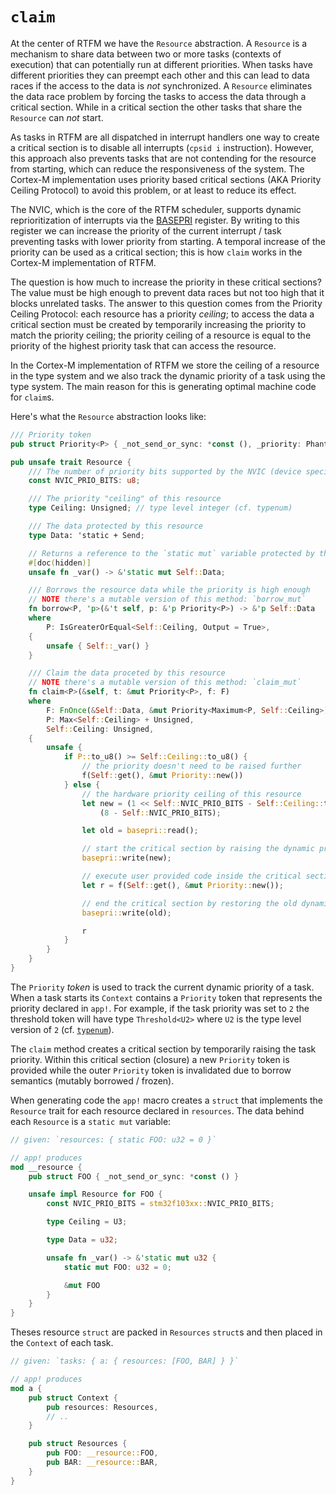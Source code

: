 # `claim`

At the center of RTFM we have the `Resource` abstraction. A `Resource` is a mechanism to share data
between two or more tasks (contexts of execution) that can potentially run at different priorities.
When tasks have different priorities they can preempt each other and this can lead to data races if
the access to the data is *not* synchronized. A `Resource` eliminates the data race problem by
forcing the tasks to access the data through a critical section. While in a critical section the
other tasks that share the `Resource` can *not* start.

As tasks in RTFM are all dispatched in interrupt handlers one way to create a critical section is to
disable all interrupts (`cpsid i` instruction). However, this approach also prevents tasks that are
not contending for the resource from starting, which can reduce the responsiveness of the system.
The Cortex-M implementation uses priority based critical sections (AKA Priority Ceiling Protocol) to
avoid this problem, or at least to reduce its effect.

The NVIC, which is the core of the RTFM scheduler, supports dynamic reprioritization of interrupts
via the [BASEPRI] register. By writing to this register we can increase the priority of the current
interrupt / task preventing tasks with lower priority from starting. A temporal increase of the
priority can be used as a critical section; this is how `claim` works in the Cortex-M implementation
of RTFM.

[BASEPRI]: https://developer.arm.com/products/architecture/m-profile/docs/100701/latest/special-purpose-mask-registers

The question is how much to increase the priority in these critical sections? The value must be high
enough to prevent data races but not too high that it blocks unrelated tasks. The answer to this
question comes from the Priority Ceiling Protocol: each resource has a priority *ceiling*; to access
the data a critical section must be created by temporarily increasing the priority to match the
priority ceiling; the priority ceiling of a resource is equal to the priority of the highest
priority task that can access the resource.

In the Cortex-M implementation of RTFM we store the ceiling of a resource in the type system and we
also track the dynamic priority of a task using the type system. The main reason for this is
generating optimal machine code for `claim`s.

Here's what the `Resource` abstraction looks like:

``` rust
/// Priority token
pub struct Priority<P> { _not_send_or_sync: *const (), _priority: PhantomData<P> }

pub unsafe trait Resource {
    /// The number of priority bits supported by the NVIC (device specific)
    const NVIC_PRIO_BITS: u8;

    /// The priority "ceiling" of this resource
    type Ceiling: Unsigned; // type level integer (cf. typenum)

    /// The data protected by this resource
    type Data: 'static + Send;

    // Returns a reference to the `static mut` variable protected by this resource
    #[doc(hidden)]
    unsafe fn _var() -> &'static mut Self::Data;

    /// Borrows the resource data while the priority is high enough
    // NOTE there's a mutable version of this method: `borrow_mut`
    fn borrow<P, 'p>(&'t self, p: &'p Priority<P>) -> &'p Self::Data
    where
        P: IsGreaterOrEqual<Self::Ceiling, Output = True>,
    {
        unsafe { Self::_var() }
    }

    /// Claim the data proceted by this resource
    // NOTE there's a mutable version of this method: `claim_mut`
    fn claim<P>(&self, t: &mut Priority<P>, f: F)
    where
        F: FnOnce(&Self::Data, &mut Priority<Maximum<P, Self::Ceiling>)
        P: Max<Self::Ceiling> + Unsigned,
        Self::Ceiling: Unsigned,
    {
        unsafe {
            if P::to_u8() >= Self::Ceiling::to_u8() {
                // the priority doesn't need to be raised further
                f(Self::get(), &mut Priority::new())
            } else {
                // the hardware priority ceiling of this resource
                let new = (1 << Self::NVIC_PRIO_BITS - Self::Ceiling::to_u8()) <<
                    (8 - Self::NVIC_PRIO_BITS);

                let old = basepri::read();

                // start the critical section by raising the dynamic priority
                basepri::write(new);

                // execute user provided code inside the critical section
                let r = f(Self::get(), &mut Priority::new());

                // end the critical section by restoring the old dynamic priority
                basepri::write(old);

                r
            }
        }
    }
}
```

The `Priority` *token* is used to track the current dynamic priority of a task. When a task starts
its `Context` contains a `Priority` token that represents the priority declared in `app!`. For
example, if the task priority was set to `2` the threshold token will have type `Threshold<U2>`
where `U2` is the type level version of `2` (cf. [`typenum`]).

[`typenum`]: https://docs.rs/typenum

The `claim` method creates a critical section by temporarily raising the task priority. Within this
critical section (closure) a new `Priority` token is provided while the outer `Priority` token is
invalidated due to borrow semantics (mutably borrowed / frozen).

When generating code the `app!` macro creates a `struct` that implements the `Resource` trait for
each resource declared in `resources`. The data behind each `Resource` is a `static mut` variable:

``` rust
// given: `resources: { static FOO: u32 = 0 }`

// app! produces
mod __resource {
    pub struct FOO { _not_send_or_sync: *const () }

    unsafe impl Resource for FOO {
        const NVIC_PRIO_BITS = stm32f103xx::NVIC_PRIO_BITS;

        type Ceiling = U3;

        type Data = u32;

        unsafe fn _var() -> &'static mut u32 {
            static mut FOO: u32 = 0;

            &mut FOO
        }
    }
}
```

Theses resource `struct` are packed in `Resources` `struct`s and then placed in the `Context` of
each task.

``` rust
// given: `tasks: { a: { resources: [FOO, BAR] } }`

// app! produces
mod a {
    pub struct Context {
        pub resources: Resources,
        // ..
    }

    pub struct Resources {
        pub FOO: __resource::FOO,
        pub BAR: __resource::BAR,
    }
}
```
